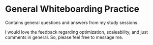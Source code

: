 # General Whiteboarding Practice

Contains general questions and answers from my study sessions.

I would love the feedback regarding optimization, scaleability, and just comments in general. So, please feel free to message me.
